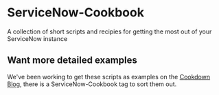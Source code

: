 # ServiceNow-Cookbook
A collection of short scripts and recipies for getting the most out of your ServiceNow instance

## Want more detailed examples
We've been working to get these scripts as examples on the [Cookdown Blog](http://cookdown.com/tag/servicenow-cookbook/), there is a ServiceNow-Cookbook tag to sort them out.
